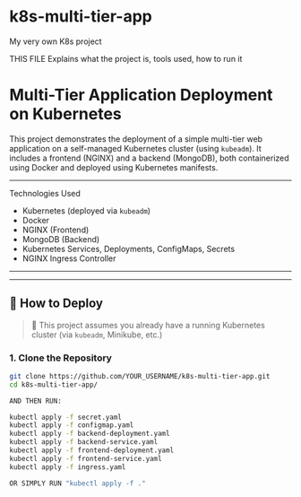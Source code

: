 # k8s-multi-tier-app
My very own K8s project 


THIS FILE Explains what the project is, tools used, how to run it

# Multi-Tier Application Deployment on Kubernetes

This project demonstrates the deployment of a simple multi-tier web application on a self-managed Kubernetes cluster (using `kubeadm`). It includes a frontend (NGINX) and a backend (MongoDB), both containerized using Docker and deployed using Kubernetes manifests.

---

Technologies Used

- Kubernetes (deployed via `kubeadm`)
- Docker
- NGINX (Frontend)
- MongoDB (Backend)
- Kubernetes Services, Deployments, ConfigMaps, Secrets
- NGINX Ingress Controller

---


---

## 🚀 How to Deploy

> 📝 This project assumes you already have a running Kubernetes cluster (via `kubeadm`, Minikube, etc.)

### 1. Clone the Repository
```bash
git clone https://github.com/YOUR_USERNAME/k8s-multi-tier-app.git
cd k8s-multi-tier-app/

AND THEN RUN:

kubectl apply -f secret.yaml
kubectl apply -f configmap.yaml
kubectl apply -f backend-deployment.yaml
kubectl apply -f backend-service.yaml
kubectl apply -f frontend-deployment.yaml
kubectl apply -f frontend-service.yaml
kubectl apply -f ingress.yaml

OR SIMPLY RUN "kubectl apply -f ."





